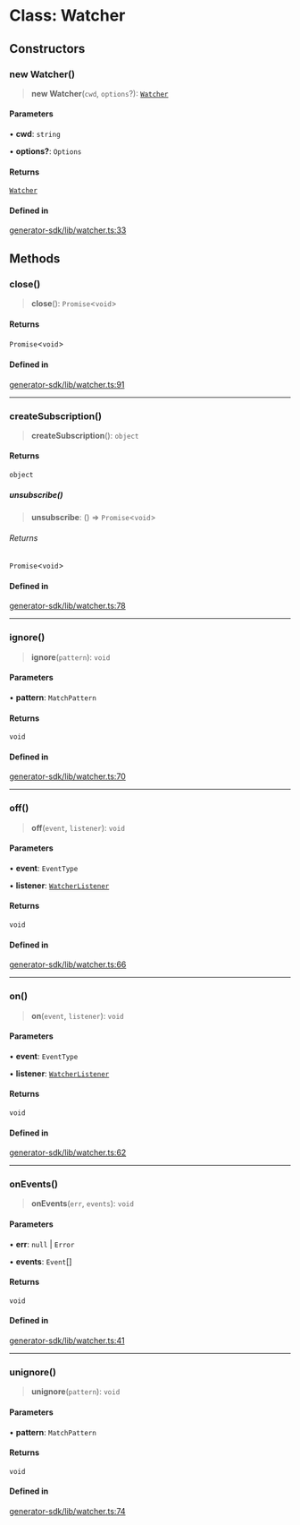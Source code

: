 # Class: Watcher

## Constructors

### new Watcher()

> **new Watcher**(`cwd`, `options`?): [`Watcher`](Watcher.md)

#### Parameters

• **cwd**: `string`

• **options?**: `Options`

#### Returns

[`Watcher`](Watcher.md)

#### Defined in

[generator-sdk/lib/watcher.ts:33](https://github.com/andreisergiu98/baeta/blob/e352a1ec749c5b23df693f5f8373ac0b75347349/packages/generator-sdk/lib/watcher.ts#L33)

## Methods

### close()

> **close**(): `Promise`\<`void`\>

#### Returns

`Promise`\<`void`\>

#### Defined in

[generator-sdk/lib/watcher.ts:91](https://github.com/andreisergiu98/baeta/blob/e352a1ec749c5b23df693f5f8373ac0b75347349/packages/generator-sdk/lib/watcher.ts#L91)

***

### createSubscription()

> **createSubscription**(): `object`

#### Returns

`object`

##### unsubscribe()

> **unsubscribe**: () => `Promise`\<`void`\>

###### Returns

`Promise`\<`void`\>

#### Defined in

[generator-sdk/lib/watcher.ts:78](https://github.com/andreisergiu98/baeta/blob/e352a1ec749c5b23df693f5f8373ac0b75347349/packages/generator-sdk/lib/watcher.ts#L78)

***

### ignore()

> **ignore**(`pattern`): `void`

#### Parameters

• **pattern**: `MatchPattern`

#### Returns

`void`

#### Defined in

[generator-sdk/lib/watcher.ts:70](https://github.com/andreisergiu98/baeta/blob/e352a1ec749c5b23df693f5f8373ac0b75347349/packages/generator-sdk/lib/watcher.ts#L70)

***

### off()

> **off**(`event`, `listener`): `void`

#### Parameters

• **event**: `EventType`

• **listener**: [`WatcherListener`](../type-aliases/WatcherListener.md)

#### Returns

`void`

#### Defined in

[generator-sdk/lib/watcher.ts:66](https://github.com/andreisergiu98/baeta/blob/e352a1ec749c5b23df693f5f8373ac0b75347349/packages/generator-sdk/lib/watcher.ts#L66)

***

### on()

> **on**(`event`, `listener`): `void`

#### Parameters

• **event**: `EventType`

• **listener**: [`WatcherListener`](../type-aliases/WatcherListener.md)

#### Returns

`void`

#### Defined in

[generator-sdk/lib/watcher.ts:62](https://github.com/andreisergiu98/baeta/blob/e352a1ec749c5b23df693f5f8373ac0b75347349/packages/generator-sdk/lib/watcher.ts#L62)

***

### onEvents()

> **onEvents**(`err`, `events`): `void`

#### Parameters

• **err**: `null` \| `Error`

• **events**: `Event`[]

#### Returns

`void`

#### Defined in

[generator-sdk/lib/watcher.ts:41](https://github.com/andreisergiu98/baeta/blob/e352a1ec749c5b23df693f5f8373ac0b75347349/packages/generator-sdk/lib/watcher.ts#L41)

***

### unignore()

> **unignore**(`pattern`): `void`

#### Parameters

• **pattern**: `MatchPattern`

#### Returns

`void`

#### Defined in

[generator-sdk/lib/watcher.ts:74](https://github.com/andreisergiu98/baeta/blob/e352a1ec749c5b23df693f5f8373ac0b75347349/packages/generator-sdk/lib/watcher.ts#L74)
